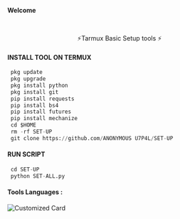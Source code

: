 <p align="center">

____Welcome____



</br>
<p align="center">
      ⚡Tarmux Basic Setup tools ⚡
</p>
  
#### INSTALL TOOL ON TERMUX
```python
 pkg update
 pkg upgrade
 pkg install python
 pkg install git
 pip install requests
 pip install bs4
 pip install futures
 pip install mechanize
 cd $HOME 
 rm -rf SET-UP 
 git clone https://github.com/ANONYMOUS U7P4L/SET-UP
```
#### RUN SCRIPT
```python
 cd SET-UP
 python SET-ALL.py
```


#### Tools Languages :

![Customized Card](https://github-readme-stats.vercel.app/api/pin?username=ANONYMOUS-U7P4L&repo=SET-UP&title_color=fff&icon_color=f9f9f9&text_color=9f9f9f&bg_color=151515)
